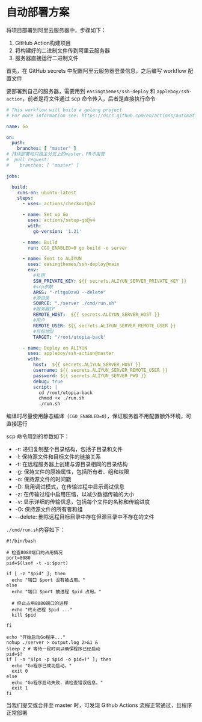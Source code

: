 
# 自动部署方案

将项目部署到阿里云服务器中，步骤如下：
1. GitHub Action构建项目 
2. 将构建好的二进制文件传到阿里云服务器 
3. 服务器直接运行二进制文件

首先，在 GitHub secrets 中配置阿里云服务器登录信息，之后编写 workflow 配置文件

要部署到自己的服务器，需要用到 `easingthemes/ssh-deploy` 和 `appleboy/ssh-action`，前者是将文件通过 scp 命令传入，后者是直接执行命令

```yaml
# This workflow will build a golang project
# For more information see: https://docs.github.com/en/actions/automating-builds-and-tests/building-and-testing-go

name: Go

on:
  push:
    branches: [ "master" ]
# 持续部署时只跑主分支上的master，PR不用管
#  pull_request:
#    branches: [ "master" ]

jobs:

  build:
    runs-on: ubuntu-latest
    steps:
      - uses: actions/checkout@v3

      - name: Set up Go
        uses: actions/setup-go@v4
        with:
          go-version: '1.21'

      - name: Build
        run: CGO_ENABLED=0 go build -o server

      - name: Sent to ALIYUN
        uses: easingthemes/ssh-deploy@main
        env:
          #私钥
          SSH_PRIVATE_KEY: ${{ secrets.ALIYUN_SERVER_PRIVATE_KEY }}
          #scp参数
          ARGS: "-rltgoDzvO --delete"
          #源目录
          SOURCE: "./server ./cmd/run.sh"
          #服务器IP
          REMOTE_HOST:  ${{ secrets.ALIYUN_SERVER_HOST }}
          #用户
          REMOTE_USER: ${{ secrets.ALIYUN_SERVER_REMOTE_USER }}
          #目标地址
          TARGET: "/root/utopia-back"

      - name: Deploy on ALIYUN
        uses: appleboy/ssh-action@master
        with:
          host:  ${{ secrets.ALIYUN_SERVER_HOST }}
          username: ${{ secrets.ALIYUN_SERVER_REMOTE_USER }}
          password: ${{ secrets.ALIYUN_SERVER_PWD }}
          debug: true
          script: |
            cd /root/utopia-back
            chmod +x ./run.sh
            ./run.sh
```

编译时尽量使用静态编译（`CGO_ENABLED=0`），保证服务器不用配置额外环境，可直接运行

scp 命令用到的参数如下：

+ -r: 递归复制整个目录结构，包括子目录和文件
+ -l: 保持源文件和目标文件的链接关系
+ -t: 在远程服务器上创建与源目录相同的目录结构
+ -g: 保持文件的原始属性，包括所有者、组和权限
+ -o: 保持源文件的时间戳
+ -D: 启用调试模式，在传输过程中显示调试信息
+ -z: 在传输过程中启用压缩，以减少数据传输的大小
+ -v: 显示详细的传输信息，包括每个文件的名称和传输进度
+ -O: 保持源文件的所有者和组
+ --delete: 删除远程目标目录中存在但源目录中不存在的文件

`./cmd/run.sh`内容如下：

```shell
#!/bin/bash

# 检查8080端口的占用情况
port=8080
pid=$(lsof -t -i:$port)

if [ -z "$pid" ]; then
  echo "端口 $port 没有被占用。"
else
  echo "端口 $port 被进程 $pid 占用。"

  # 终止占用8080端口的进程
  echo "终止进程 $pid ..."
  kill $pid

fi

echo "开始启动Go程序..."
nohup ./server > output.log 2>&1 &
sleep 2 # 等待一段时间以确保程序已经启动
pid=$!
if [ -n "$(ps -p $pid -o pid=)" ]; then
  echo "Go程序已成功启动。"
  exit 0
else
  echo "Go程序启动失败，请检查错误信息。"
  exit 1
fi
```

当我们提交或合并至 master 时，可发现 Github Actions 流程正常通过，且程序正常部署
